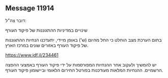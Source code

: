 ## Message 11914

דובר צה"ל:

שינויים במדיניות ההתגוננות של פיקוד העורף

בתום הערכת מצב הוחלט כי החל מהיום (ש') באופן מיידי, יתעדכנו הנחיות ההתגוננות של פיקוד העורף באזורים שונים במרכז הארץ. 

https://www.idf.il/234461

יש להמשיך ולעקוב אחר ההנחיות המפורסמות על ידי פיקוד העורף באמצעי ההפצה הרשמיים. 
ההנחיות המלאות מעודכנות בפורטל החירום הלאומי וביישומון פיקוד העורף.

